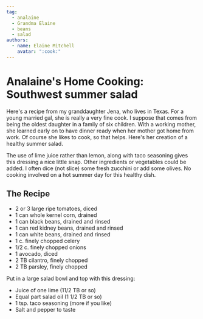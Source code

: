 ```yaml
---
tag:
  - analaine
  - Grandma Elaine
  - beans
  - salad
authors:
  - name: Elaine Mitchell
    avatar: ":cook:"
---
```


# Analaine's Home Cooking: Southwest summer salad
Here's a recipe from my granddaughter Jena, who lives in Texas. For a young married gal, she
is really a very fine cook. I suppose that comes from being the oldest daughter in a family of six
children. With a working mother, she learned early on to have dinner ready when her mother
got home from work. Of course she likes to cook, so that helps. Here's her creation of a healthy
summer salad.

The use of lime juice rather than lemon, along with taco seasoning gives this dressing a nice
little snap. Other ingredients or vegetables could be added. I often dice (not slice) some fresh
zucchini or add some olives. No cooking involved on a hot summer day for this healthy dish.

## The Recipe
* 2 or 3 large ripe tomatoes, diced
* 1 can whole kernel corn, drained
* 1 can black beans, drained and rinsed
* 1 can red kidney beans, drained and rinsed
* 1 can white beans, drained and rinsed
* 1 c. finely chopped celery
* 1/2 c. finely chopped onions
* 1 avocado, diced
* 2 TB cilantro, finely chopped
* 2 TB parsley, finely chopped

Put in a large salad bowl and top with this dressing:
* Juice of one lime (11/2 TB or so)
* Equal part salad oil (1 1/2 TB or so)
* 1 tsp. taco seasoning (more if you like)
* Salt and pepper to taste